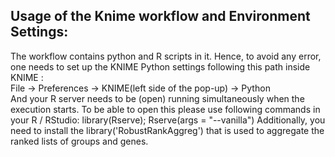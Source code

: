 ## Usage of the Knime workflow and Environment Settings: ##
The workflow contains python and R scripts in it. Hence, to avoid any error, one needs to set up the KNIME Python settings following this path inside KNIME :
<br>
File -> Preferences -> KNIME(left side of the pop-up) -> Python
<br>
And your R server needs to be (open) running simultaneously when the execution starts. 
To be able to open this please use following commands in your R / RStudio:
library(Rserve);
Rserve(args = "--vanilla")
Additionally, you need to install the library('RobustRankAggreg') that is used to aggregate the ranked lists of groups and genes.
